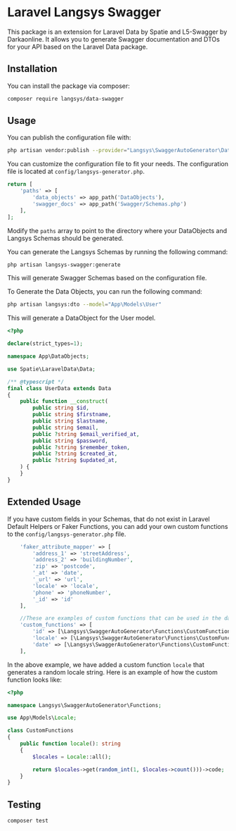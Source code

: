 # Laravel Langsys Swagger


This package is an extension for Laravel Data by Spatie and L5-Swagger by Darkaonline. It allows you to generate Swagger documentation and DTOs for your API based on the Laravel Data package.

## Installation

You can install the package via composer:

```bash
composer require langsys/data-swagger
```

## Usage

You can publish the configuration file with:

```bash
php artisan vendor:publish --provider="Langsys\SwaggerAutoGenerator\DataSwaggerServiceProvider" --tag="config"
```

You can customize the configuration file to fit your needs. The configuration file is located at `config/langsys-generator.php`.

```php
return [
    'paths' => [
        'data_objects' => app_path('DataObjects'),
        'swagger_docs' => app_path('Swagger/Schemas.php')
    ],
];
```

Modify the `paths` array to point to the directory where your DataObjects and Langsys Schemas should be generated.

You can generate the Langsys Schemas by running the following command:

```bash
php artisan langsys-swagger:generate
```

This will generate Swagger Schemas based on the configuration file.

To Generate the Data Objects, you can run the following command:

```bash
php artisan langsys:dto --model="App\Models\User"
```

This will generate a DataObject for the User model.

```php
<?php

declare(strict_types=1);

namespace App\DataObjects;

use Spatie\LaravelData\Data;

/** @typescript */
final class UserData extends Data
{
    public function __construct(
        public string $id,       
        public string $firstname,
        public string $lastname,
        public string $email,       
        public ?string $email_verified_at,
        public string $password,       
        public ?string $remember_token,        
        public ?string $created_at,
        public ?string $updated_at,      
    ) {
    }
}
```

## Extended Usage

If you have custom fields in your Schemas, that do not exist in Laravel Default Helpers or Faker Functions, you can add your own custom functions to the `config/langsys-generator.php` file.

```php
    'faker_attribute_mapper' => [
        'address_1' => 'streetAddress',
        'address_2' => 'buildingNumber',
        'zip' => 'postcode',
        '_at' => 'date',
        '_url' => 'url',
        'locale' => 'locale',
        'phone' => 'phoneNumber',
        '_id' => 'id'
    ],

    //These are examples of custom functions that can be used in the data object, you can add more functions here, or remove them if you don't need them.
    'custom_functions' => [
        'id' => [\Langsys\SwaggerAutoGenerator\Functions\CustomFunctions::class,'id'],
        'locale' => [\Langsys\SwaggerAutoGenerator\Functions\CustomFunctions::class,'locale'],
        'date' => [\Langsys\SwaggerAutoGenerator\Functions\CustomFunctions::class,'date'],
    ],
```
In the above example, we have added a custom function `locale` that generates a random locale string.
Here is an example of how the custom function looks like:

```php
<?php

namespace Langsys\SwaggerAutoGenerator\Functions;

use App\Models\Locale;

class CustomFunctions
{  
    public function locale(): string
    {
        $locales = Locale::all();

        return $locales->get(random_int(1, $locales->count()))->code;
    }
}
```

## Testing

```bash
composer test
```
